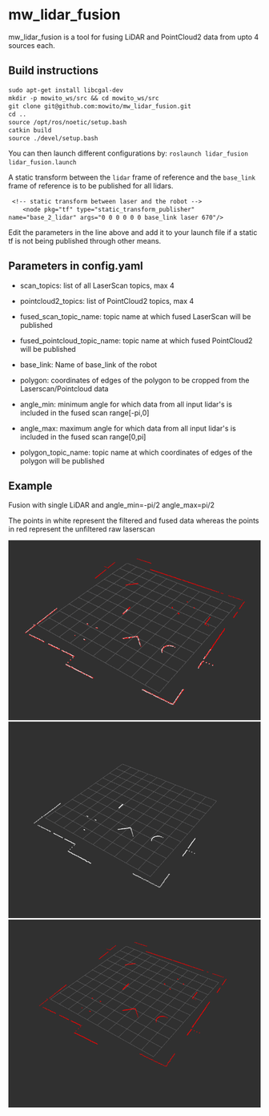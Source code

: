 # mw_lidar_fusion

mw_lidar_fusion is a tool for fusing LiDAR and PointCloud2 data from upto 4 sources each.

## Build instructions
```
sudo apt-get install libcgal-dev
mkdir -p mowito_ws/src && cd mowito_ws/src
git clone git@github.com:mowito/mw_lidar_fusion.git
cd ..
source /opt/ros/noetic/setup.bash
catkin build
source ./devel/setup.bash
```

You can then launch different configurations by:
`roslaunch lidar_fusion lidar_fusion.launch`

A static transform between the `lidar` frame of reference and the `base_link` frame of reference is to be published for all lidars.

```
 <!-- static transform between laser and the robot -->
    <node pkg="tf" type="static_transform_publisher" name="base_2_lidar" args="0 0 0 0 0 0 base_link laser 670"/>
```    
Edit the parameters in the line above and add it to your launch file if a static tf is not being published through other means.

## Parameters in config.yaml

- scan_topics: list of all LaserScan topics, max 4

- pointcloud2_topics: list of PointCloud2 topics, max 4

- fused_scan_topic_name: topic name at which fused LaserScan will be published

- fused_pointcloud_topic_name: topic name at which fused PointCloud2 will be published

- base_link: Name of base_link of the robot

- polygon: coordinates of edges of the polygon to be cropped from the Laserscan/Pointcloud data

- angle_min: minimum angle for which data from all input lidar's is included in the fused scan range[-pi,0]

- angle_max: maximum angle for which data from all input lidar's is included in the fused scan range[0,pi]

- polygon_topic_name: topic name at which coordinates of edges of the polygon will be published

## Example

Fusion with single LiDAR and angle_min=-pi/2 angle_max=pi/2

The points in white represent the filtered and fused data whereas the points in red represent the unfiltered raw laserscan

![](/examples/1.png) ![](/examples/2.png) ![](/examples/3.png)
